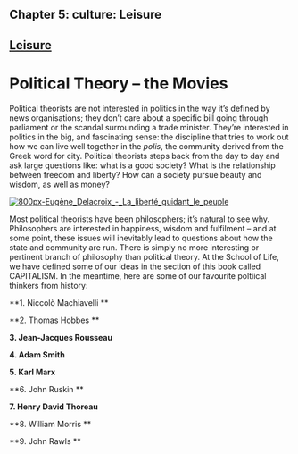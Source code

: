 Chapter  5: culture: Leisure
---------------------------

[Leisure](../category/culture/leisure-2/index.html)
---------------------------------------------------

Political Theory – the Movies
=============================

Political theorists are not interested in politics in the way it’s defined by news organisations; they don’t care about a specific bill going through parliament or the scandal surrounding a trade minister. They’re interested in politics in the big, and fascinating sense: the discipline that tries to work out how we can live well together in the *polis*, the community derived from the Greek word for city. Political theorists steps back from the day to day and ask large questions like: what is a good society? What is the relationship between freedom and liberty? How can a society pursue beauty and wisdom, as well as money?

[![800px-Eugène\_Delacroix\_-\_La\_liberté\_guidant\_le\_peuple](http://i2.wp.com/www.thebookoflife.org/wp-content/uploads/2015/08/800px-Eugène_Delacroix_-_La_liberté_guidant_le_peuple.jpg?resize=635%2C502)](http://i0.wp.com/www.thebookoflife.org/wp-content/uploads/2015/08/800px-Eugène_Delacroix_-_La_liberté_guidant_le_peuple.jpg)

Most political theorists have been philosophers; it’s natural to see why. Philosophers are interested in happiness, wisdom and fulfilment – and at some point, these issues will inevitably lead to questions about how the state and community are run. There is simply no more interesting or pertinent branch of philosophy than political theory. At the School of Life, we have defined some of our ideas in the section of this book called CAPITALISM. In the meantime, here are some of our favourite poltiical thinkers from history:

**1. Niccolò Machiavelli **

**2. Thomas Hobbes **

**3. Jean-Jacques Rousseau**

**4. Adam Smith**

**5. Karl Marx**

**6. John Ruskin **

**7. Henry David Thoreau**

**8. William Morris **

**9. John Rawls **

